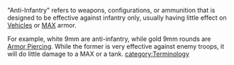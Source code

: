 "Anti-Infantry" refers to weapons, configurations, or ammunition that is
designed to be effective against infantry only, usually having little
effect on [Vehicles](/Vehicle_Index "wikilink") or [MAX](/MAX "wikilink")
armor.

For example, white 9mm are anti-infantry, while gold 9mm rounds are
[Armor Piercing](/Armor_Piercing "wikilink"). While the former is very
effective against enemy troops, it will do little damage to a MAX or a
tank. [category:Terminology](/category:Terminology "wikilink")
